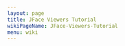 ```yaml
---
layout: page
title: JFace Viewers Tutorial
wikiPageName: JFace-Viewers-Tutorial
menu: wiki
---
```



